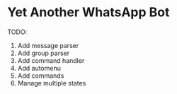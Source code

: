 # Yet Another WhatsApp Bot

TODO:
1. Add message parser
2. Add group parser
3. Add command handler
4. Add automenu
5. Add commands
6. Manage multiple states

